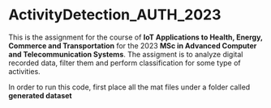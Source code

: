 # ActivityDetection_AUTH_2023

This is the assignment for the course of **IoT Applications to Health, Energy, Commerce and Transportation** for the 2023 **MSc in Advanced Computer and Telecommunication Systems**. The assigment is to analyze digital recorded data, filter them and perform classification for some type of activities.

In order to run this code, first place all the mat files under a folder called **generated dataset**
